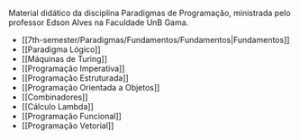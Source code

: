 Material didático da disciplina Paradigmas de Programação, ministrada pelo professor Edson Alves na Faculdade UnB Gama.
- [[7th-semester/Paradigmas/Fundamentos/Fundamentos|Fundamentos]]
- [[Paradigma Lógico]]
- [[Máquinas de Turing]]
- [[Programação Imperativa]]
- [[Programação Estruturada]]
- [[Programação Orientada a Objetos]]
- [[Combinadores]]
- [[Cálculo Lambda]]
- [[Programação Funcional]]
- [[Programação Vetorial]]